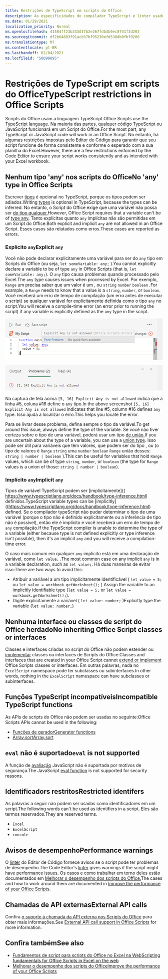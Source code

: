 ```yaml
---
title: Restrições de TypeScript em scripts do Office
description: As especificidades do compilador TypeScript e linter usados pelo Editor de Código de Scripts do Office.
ms.date: 01/29/2021
localization_priority: Normal
ms.openlocfilehash: 41584ff23b333d17b2e267fdb3b0ec8741f3d203
ms.sourcegitcommit: df2b64603f91acb37bf95230efd538db0fbf9206
ms.translationtype: MT
ms.contentlocale: pt-BR
ms.lasthandoff: 02/04/2021
ms.locfileid: "50099895"
---
```

# <a name="typescript-restrictions-in-office-scripts"></a><span data-ttu-id="66eb0-103">Restrições de TypeScript em scripts do Office</span><span class="sxs-lookup"><span data-stu-id="66eb0-103">TypeScript restrictions in Office Scripts</span></span>

<span data-ttu-id="66eb0-104">Scripts do Office usam a linguagem TypeScript.</span><span class="sxs-lookup"><span data-stu-id="66eb0-104">Office Scripts use the TypeScript language.</span></span> <span data-ttu-id="66eb0-105">Na maioria das partes, qualquer código TypeScript ou JavaScript funcionará em um Script do Office.</span><span class="sxs-lookup"><span data-stu-id="66eb0-105">For the most part, any TypeScript or JavaScript code will work in an Office Script.</span></span> <span data-ttu-id="66eb0-106">No entanto, há algumas restrições impostas pelo Editor de Código para garantir que seu script funcione de forma consistente e conforme o esperado com a sua planilha do Excel.</span><span class="sxs-lookup"><span data-stu-id="66eb0-106">However, there are a few restrictions enforced by the Code Editor to ensure your script works consistently and as intended with your Excel workbook.</span></span>

## <a name="no-any-type-in-office-scripts"></a><span data-ttu-id="66eb0-107">Nenhum tipo 'any' nos scripts do Office</span><span class="sxs-lookup"><span data-stu-id="66eb0-107">No 'any' type in Office Scripts</span></span>

<span data-ttu-id="66eb0-108">Escrever [tipos](https://www.typescriptlang.org/docs/handbook/typescript-in-5-minutes.html) é opcional no TypeScript, porque os tipos podem ser adiados.</span><span class="sxs-lookup"><span data-stu-id="66eb0-108">Writing [types](https://www.typescriptlang.org/docs/handbook/typescript-in-5-minutes.html) is optional in TypeScript, because the types can be inferred.</span></span> <span data-ttu-id="66eb0-109">No entanto, o Script do Office exige que uma variável não possa ser [do tipo qualquer.](https://www.typescriptlang.org/docs/handbook/basic-types.html#any)</span><span class="sxs-lookup"><span data-stu-id="66eb0-109">However, Office Script requires that a variable can't be of [type any](https://www.typescriptlang.org/docs/handbook/basic-types.html#any).</span></span> <span data-ttu-id="66eb0-110">Tanto explícitas quanto `any` implícitas não são permitidas em um Script do Office.</span><span class="sxs-lookup"><span data-stu-id="66eb0-110">Both explicit and implicit `any` are not allowed in an Office Script.</span></span> <span data-ttu-id="66eb0-111">Esses casos são relatados como erros.</span><span class="sxs-lookup"><span data-stu-id="66eb0-111">These cases are reported as errors.</span></span>

### <a name="explicit-any"></a><span data-ttu-id="66eb0-112">Explícito `any`</span><span class="sxs-lookup"><span data-stu-id="66eb0-112">Explicit `any`</span></span>

<span data-ttu-id="66eb0-113">Você não pode declarar explicitamente uma variável para ser do `any` tipo em Scripts do Office (ou seja, `let someVariable: any;` ).</span><span class="sxs-lookup"><span data-stu-id="66eb0-113">You cannot explicitly declare a variable to be of type `any` in Office Scripts (that is, `let someVariable: any;`).</span></span> <span data-ttu-id="66eb0-114">O `any` tipo causa problemas quando processado pelo Excel.</span><span class="sxs-lookup"><span data-stu-id="66eb0-114">The `any` type causes issues when processed by Excel.</span></span> <span data-ttu-id="66eb0-115">Por exemplo, `Range` um precisa saber que um valor é um , ou `string` `number` `boolean` .</span><span class="sxs-lookup"><span data-stu-id="66eb0-115">For example, a `Range` needs to know that a value is a `string`, `number`, or `boolean`.</span></span> <span data-ttu-id="66eb0-116">Você receberá um erro de tempo de compilação (um erro antes de executar o script) se qualquer variável for explicitamente definida como o tipo `any` no script.</span><span class="sxs-lookup"><span data-stu-id="66eb0-116">You will receive a compile-time error (an error prior to running the script) if any variable is explicitly defined as the `any` type in the script.</span></span>

![A mensagem explícita no texto de foco do editor de código](../images/explicit-any-editor-message.png)

![O erro explícito na janela do console](../images/explicit-any-error-message.png)

<span data-ttu-id="66eb0-119">Na captura de tela acima `[5, 16] Explicit Any is not allowed` indica que a linha #5, coluna #16 define o `any` tipo.</span><span class="sxs-lookup"><span data-stu-id="66eb0-119">In the above screenshot `[5, 16] Explicit Any is not allowed` indicates that line #5, column #16 defines `any` type.</span></span> <span data-ttu-id="66eb0-120">Isso ajuda a localizar o erro.</span><span class="sxs-lookup"><span data-stu-id="66eb0-120">This helps you locate the error.</span></span>

<span data-ttu-id="66eb0-121">Para se livrar desse problema, defina sempre o tipo da variável.</span><span class="sxs-lookup"><span data-stu-id="66eb0-121">To get around this issue, always define the type of the variable.</span></span> <span data-ttu-id="66eb0-122">Se você não tiver certeza sobre o tipo de uma variável, poderá usar um tipo [de união.](https://www.typescriptlang.org/docs/handbook/unions-and-intersections.html)</span><span class="sxs-lookup"><span data-stu-id="66eb0-122">If you are uncertain about the type of a variable, you can use a [union type](https://www.typescriptlang.org/docs/handbook/unions-and-intersections.html).</span></span> <span data-ttu-id="66eb0-123">Isso pode ser útil para variáveis que têm valores, que podem ser do tipo , ou (o tipo de valores é `Range` `string` uma `number` `boolean` `Range` união desses: `string | number | boolean` ).</span><span class="sxs-lookup"><span data-stu-id="66eb0-123">This can be useful for variables that hold `Range` values, which can be of type `string`, `number`, or `boolean` (the type for `Range` values is a union of those: `string | number | boolean`).</span></span>

### <a name="implicit-any"></a><span data-ttu-id="66eb0-124">Implícito `any`</span><span class="sxs-lookup"><span data-stu-id="66eb0-124">Implicit `any`</span></span>

<span data-ttu-id="66eb0-125">Tipos de variável TypeScript podem ser [implicitamente](( https://www.typescriptlang.org/docs/handbook/type-inference.html) definidos.</span><span class="sxs-lookup"><span data-stu-id="66eb0-125">TypeScript variable types can be [implicitly]((https://www.typescriptlang.org/docs/handbook/type-inference.html) defined.</span></span> <span data-ttu-id="66eb0-126">Se o compilador typeScript não puder determinar o tipo de uma variável (porque o tipo não é definido explicitamente ou a inferência de tipo não é possível), então ele é implícito e você receberá um erro de tempo de `any` compilação.</span><span class="sxs-lookup"><span data-stu-id="66eb0-126">If the TypeScript compiler is unable to determine the type of a variable (either because type is not defined explicitly or type inference isn't possible), then it's an implicit `any` and you will receive a compilation-time error.</span></span>

<span data-ttu-id="66eb0-127">O caso mais comum em qualquer `any` implícito está em uma declaração de variável, como `let value;` .</span><span class="sxs-lookup"><span data-stu-id="66eb0-127">The most common case on any implicit `any` is in a variable declaration, such as `let value;`.</span></span> <span data-ttu-id="66eb0-128">Há duas maneiras de evitar isso:</span><span class="sxs-lookup"><span data-stu-id="66eb0-128">There are two ways to avoid this:</span></span>

* <span data-ttu-id="66eb0-129">Atribuir a variável a um tipo implicitamente identificável ( `let value = 5;` ou `let value = workbook.getWorksheet();` ).</span><span class="sxs-lookup"><span data-stu-id="66eb0-129">Assign the variable to an implicitly identifiable type (`let value = 5;` or `let value = workbook.getWorksheet();`).</span></span>
* <span data-ttu-id="66eb0-130">Digite explicitamente a variável ( `let value: number;` )</span><span class="sxs-lookup"><span data-stu-id="66eb0-130">Explicitly type the variable (`let value: number;`)</span></span>

## <a name="no-inheriting-office-script-classes-or-interfaces"></a><span data-ttu-id="66eb0-131">Nenhuma interface ou classes de script do Office herdado</span><span class="sxs-lookup"><span data-stu-id="66eb0-131">No inheriting Office Script classes or interfaces</span></span>

<span data-ttu-id="66eb0-132">Classes e interfaces criadas no script do Office não podem estender ou [implementar](https://www.typescriptlang.org/docs/handbook/classes.html#inheritance) classes ou interfaces de Scripts do Office.</span><span class="sxs-lookup"><span data-stu-id="66eb0-132">Classes and interfaces that are created in your Office Script cannot [extend or implement](https://www.typescriptlang.org/docs/handbook/classes.html#inheritance) Office Scripts classes or interfaces.</span></span> <span data-ttu-id="66eb0-133">Em outras palavras, nada no `ExcelScript` namespace pode ter subclasses ou subinterfaces.</span><span class="sxs-lookup"><span data-stu-id="66eb0-133">In other words, nothing in the `ExcelScript` namespace can have subclasses or subinterfaces.</span></span>

## <a name="incompatible-typescript-functions"></a><span data-ttu-id="66eb0-134">Funções TypeScript incompatíveis</span><span class="sxs-lookup"><span data-stu-id="66eb0-134">Incompatible TypeScript functions</span></span>

<span data-ttu-id="66eb0-135">As APIs de scripts do Office não podem ser usadas no seguinte:</span><span class="sxs-lookup"><span data-stu-id="66eb0-135">Office Scripts APIs cannot be used in the following:</span></span>

* [<span data-ttu-id="66eb0-136">Funções de gerador</span><span class="sxs-lookup"><span data-stu-id="66eb0-136">Generator functions</span></span>](https://developer.mozilla.org/docs/Web/JavaScript/Guide/Iterators_and_Generators#generator_functions)
* [<span data-ttu-id="66eb0-137">Array.sort</span><span class="sxs-lookup"><span data-stu-id="66eb0-137">Array.sort</span></span>](https://developer.mozilla.org/docs/Web/JavaScript/Reference/Global_Objects/Array/sort)

## <a name="eval-is-not-supported"></a><span data-ttu-id="66eb0-138">`eval` não é suportado</span><span class="sxs-lookup"><span data-stu-id="66eb0-138">`eval` is not supported</span></span>

<span data-ttu-id="66eb0-139">A função de [avaliação](https://developer.mozilla.org/docs/Web/JavaScript/Reference/Global_Objects/eval) JavaScript não é suportada por motivos de segurança.</span><span class="sxs-lookup"><span data-stu-id="66eb0-139">The JavaScript [eval function](https://developer.mozilla.org/docs/Web/JavaScript/Reference/Global_Objects/eval) is not supported for security reasons.</span></span>

## <a name="restricted-identifers"></a><span data-ttu-id="66eb0-140">Identificadors restritos</span><span class="sxs-lookup"><span data-stu-id="66eb0-140">Restricted identifers</span></span>

<span data-ttu-id="66eb0-141">As palavras a seguir não podem ser usadas como identificadores em um script.</span><span class="sxs-lookup"><span data-stu-id="66eb0-141">The following words can't be used as identifiers in a script.</span></span> <span data-ttu-id="66eb0-142">Eles são termos reservados.</span><span class="sxs-lookup"><span data-stu-id="66eb0-142">They are reserved terms.</span></span>

* `Excel`
* `ExcelScript`
* `console`

## <a name="performance-warnings"></a><span data-ttu-id="66eb0-143">Avisos de desempenho</span><span class="sxs-lookup"><span data-stu-id="66eb0-143">Performance warnings</span></span>

<span data-ttu-id="66eb0-144">O [linter](https://wikipedia.org/wiki/Lint_(software)) do Editor de Código fornece avisos se o script pode ter problemas de desempenho.</span><span class="sxs-lookup"><span data-stu-id="66eb0-144">The Code Editor's [linter](https://wikipedia.org/wiki/Lint_(software)) gives warnings if the script might have performance issues.</span></span> <span data-ttu-id="66eb0-145">Os casos e como trabalhar em torno deles estão documentados em [Melhorar o desempenho dos scripts do Office.](web-client-performance.md)</span><span class="sxs-lookup"><span data-stu-id="66eb0-145">The cases and how to work around them are documented in [Improve the performance of your Office Scripts](web-client-performance.md).</span></span>

## <a name="external-api-calls"></a><span data-ttu-id="66eb0-146">Chamadas de API externas</span><span class="sxs-lookup"><span data-stu-id="66eb0-146">External API calls</span></span>

<span data-ttu-id="66eb0-147">Confira [o suporte à chamada da API externa nos Scripts do Office](external-calls.md) para obter mais informações.</span><span class="sxs-lookup"><span data-stu-id="66eb0-147">See [External API call support in Office Scripts](external-calls.md) for more information.</span></span>

## <a name="see-also"></a><span data-ttu-id="66eb0-148">Confira também</span><span class="sxs-lookup"><span data-stu-id="66eb0-148">See also</span></span>

* [<span data-ttu-id="66eb0-149">Fundamentos de script para scripts do Office no Excel na Web</span><span class="sxs-lookup"><span data-stu-id="66eb0-149">Scripting fundamentals for Office Scripts in Excel on the web</span></span>](scripting-fundamentals.md)
* [<span data-ttu-id="66eb0-150">Melhorar o desempenho dos scripts do Office</span><span class="sxs-lookup"><span data-stu-id="66eb0-150">Improve the performance of your Office Scripts</span></span>](web-client-performance.md)
